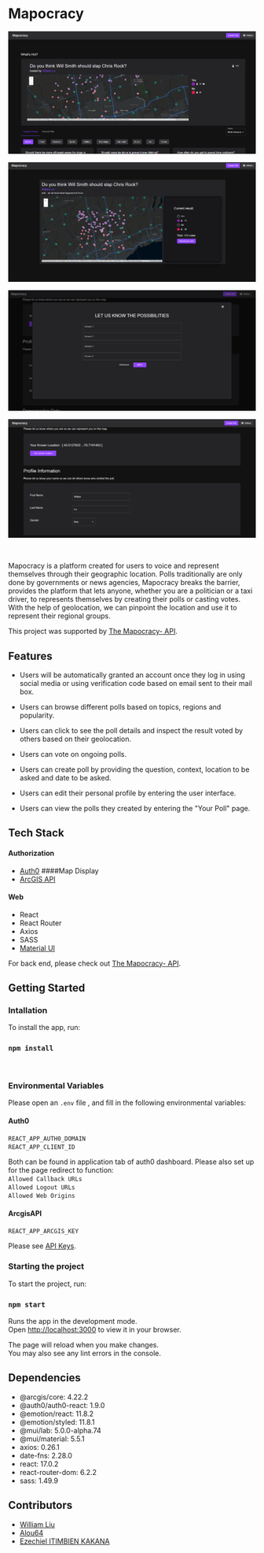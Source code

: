 Mapocracy
==============
![](https://github.com/palmswill/mapogracy/blob/main/public/front-top.png)
<br/>

![](https://github.com/palmswill/mapogracy/blob/main/public/poll-display.png)
<br/>

![](https://github.com/palmswill/mapogracy/blob/main/public/poll-create.png)
<br/>

![](https://github.com/palmswill/mapogracy/blob/main/public/user%20profile.png)

<br/>



Mapocracy is a platform created for users to voice and represent themselves through their geographic location. Polls traditionally are only done by governments or news agencies, Mapocracy breaks the barrier, provides the platform that lets anyone, whether you are a politician or a taxi driver, to represents themselves by creating their polls or casting  votes. With the help of geolocation, we can pinpoint the location and use it to represent their regional groups. 

This project was supported by  [The Mapocracy- API](https://github.com/alou64/mapocracy-api).




## Features
* Users will be automatically granted an account once they log in using social media or using verification code based on email sent to their mail box.
* Users can browse different polls based on topics, regions and popularity.

* Users can click to see the poll details and inspect the result voted by others based on their geolocation.
* Users can vote on ongoing polls.
* Users can create poll by providing the question, context, location to be asked and date to be asked.
* Users can edit their personal profile by entering the user interface.
* Users can view the polls they created by entering the "Your Poll" page.


## Tech Stack



#### Authorization
* [Auth0](https://auth0.com/)
####Map Display
* [ArcGIS API](https://developers.arcgis.com/)
#### Web
* React
* React Router
* Axios
* SASS
* [Material UI](https://mui.com/)


For back end, please check out [The Mapocracy- API](https://github.com/alou64/mapocracy-api).




## Getting Started

### Intallation


To install the app, run: 
### `npm install`

 <br/>


###  Environmental Variables


Please open an `.env` file , and fill in the following environmental variables:

#### Auth0
`REACT_APP_AUTH0_DOMAIN`\
`REACT_APP_CLIENT_ID`

Both can be found in application tab of auth0  dashboard. Please also set up for the page redirect to function:\
`Allowed Callback URLs`\
`Allowed Logout URLs`\
`Allowed Web Origins`
<br/>

#### ArcgisAPI
`REACT_APP_ARCGIS_KEY`

Please see [API Keys](https://developers.arcgis.com/documentation/mapping-apis-and-services/security/tutorials/create-and-manage-an-api-key/).


### Starting the project


To start the project, run:
### `npm start`

Runs the app in the development mode.\
Open [http://localhost:3000](http://localhost:3000) to view it in your browser.

The page will reload when you make changes.\
You may also see any lint errors in the console.


## Dependencies

* @arcgis/core: 4.22.2
* @auth0/auth0-react: 1.9.0
* @emotion/react: 11.8.2
* @emotion/styled: 11.8.1
* @mui/lab: 5.0.0-alpha.74
* @mui/material: 5.5.1
* axios: 0.26.1
* date-fns: 2.28.0
* react: 17.0.2
* react-router-dom: 6.2.2
* sass: 1.49.9


## Contributors
* [William Liu](https://github.com/palmswill) 
* [Alou64](https://github.com/alou64)
* [Ezechiel ITIMBIEN KAKANA](https://github.com/eze1er) 